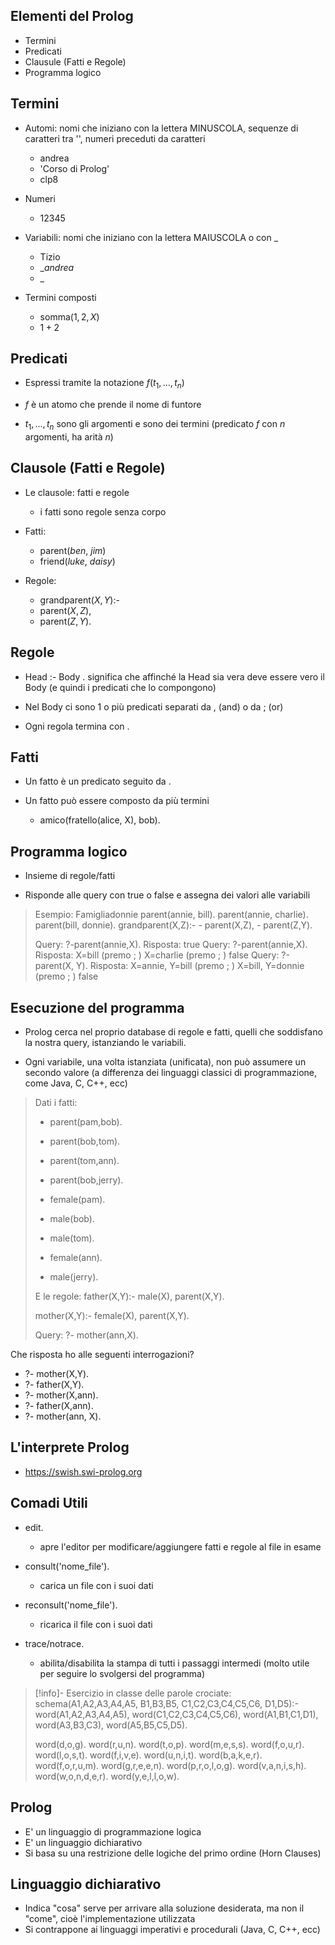 ## Elementi del Prolog

- Termini
- Predicati
- Clausule (Fatti e Regole)
- Programma logico

## Termini

- Automi: nomi che iniziano con la lettera MINUSCOLA, sequenze di caratteri tra '', numeri preceduti da caratteri
	- andrea
	- 'Corso di Prolog'
	- clp8

- Numeri
	- 12345

- Variabili: nomi che iniziano con la lettera MAIUSCOLA o con _
	- Tizio
	- $\_andrea$
	- _

- Termini composti
	- somma$(1, 2, X)$ 
	- $1+2$

## Predicati

- Espressi tramite la notazione $f(t_1,...,t_n)$

- $f$ è un atomo che prende il nome di funtore

- $t_1,...,t_n$ sono gli argomenti e sono dei termini (predicato $f$ con $n$ argomenti, ha arità $n$)

## Clausole (Fatti e Regole)

- Le clausole: fatti e regole
	- i fatti sono regole senza corpo

- Fatti:
	- parent$(ben,\ jim)$
	- friend$(luke, \ daisy)$

- Regole:
	- grandparent$(X, Y)$:-
	- parent$(X, Z)$,
	- parent$(Z,Y)$.

## Regole

- Head :- Body . significa che affinché la Head sia vera deve essere vero il Body (e quindi i predicati che lo compongono)

- Nel Body ci sono 1 o più predicati separati da , (and) o da ; (or)

- Ogni regola termina con .

## Fatti

- Un fatto è un predicato seguito da .

- Un fatto può essere composto da più termini
	- amico(fratello(alice, X), bob).

## Programma logico

- Insieme di regole/fatti

- Risponde alle query con true o false e assegna dei valori alle variabili

>Esempio: Famigliadonnie
>parent(annie, bill).
>parent(annie, charlie).
>parent(bill, donnie).
>grandparent(X,Z):-
>		- parent(X,Z),
>		- parent(Z,Y).
>
>Query:
>	?-parent(annie,X).
>Risposta:
>	true
>Query:
>	?-parent(annie,X).
>Risposta:
>	X=bill
>	(premo ; )
>	X=charlie
>	(premo ; )
>	false
>Query:
>	?-parent(X, Y).
>Risposta:
>	X=annie, Y=bill
>	(premo ; )
>	X=bill, Y=donnie
>	(premo ; )
>	false

## Esecuzione del programma

- Prolog cerca nel proprio database di regole e fatti, quelli che soddisfano la nostra query, istanziando le variabili.

- Ogni variabile, una volta istanziata (unificata), non può assumere un secondo valore (a differenza dei linguaggi classici di programmazione, come Java, C, C++, ecc)

>Dati i fatti: 
>- parent(pam,bob).
>- parent(bob,tom).
>- parent(tom,ann).
>- parent(bob,jerry).
>
>- female(pam).
>- male(bob).
>- male(tom).
>- female(ann).
>- male(jerry).
>
>E le regole:
>father(X,Y):-
>	male(X),
>	parent(X,Y).
>	
>mother(X,Y):-
>	female(X),
>	parent(X,Y).
>	
>Query:
>?- mother(ann,X).

Che risposta ho alle seguenti interrogazioni?
- ?- mother(X,Y).
- ?- father(X,Y).
- ?- mother(X,ann).
- ?- father(X,ann).
- ?- mother(ann, X).

## L'interprete Prolog

- https://swish.swi-prolog.org

## Comadi Utili

- edit.
	- apre l'editor per modificare/aggiungere fatti e regole al file in esame

- consult('nome_file').
	- carica un file con i suoi dati

- reconsult('nome_file').
	- ricarica il file con i suoi dati

- trace/notrace.
	- abilita/disabilita la stampa di tutti i passaggi intermedi (molto utile per seguire lo svolgersi del programma)

>[!info]- Esercizio in classe delle parole crociate:
>schema(A1,A2,A3,A4,A5,
> 	B1,B3,B5,
> 	C1,C2,C3,C4,C5,C6,
> 	D1,D5):-
> 	word(A1,A2,A3,A4,A5),
> 	word(C1,C2,C3,C4,C5,C6),
> 	word(A1,B1,C1,D1),
> 	word(A3,B3,C3),
> 	word(A5,B5,C5,D5).
> 	
> 	word(d,o,g).
> 	word(r,u,n).
> 	word(t,o,p).
> 	word(m,e,s,s).
> 	word(f,o,u,r).
> 	word(l,o,s,t).
> 	word(f,i,v,e).
> 	word(u,n,i,t).
> 	word(b,a,k,e,r).
> 	word(f,o,r,u,m).
> 	word(g,r,e,e,n).
> 	word(p,r,o,l,o,g).
> 	word(v,a,n,i,s,h).
> 	word(w,o,n,d,e,r).
> 	word(y,e,l,l,o,w).

## Prolog

- E' un linguaggio di programmazione logica
- E' un linguaggio dichiarativo
- Si basa su una restrizione delle logiche del primo ordine (Horn Clauses)

## Linguaggio dichiarativo

- Indica "cosa" serve per arrivare alla soluzione desiderata, ma non il "come", cioè l'implementazione utilizzata
- Si contrappone ai linguaggi imperativi e procedurali (Java, C, C++, ecc)


